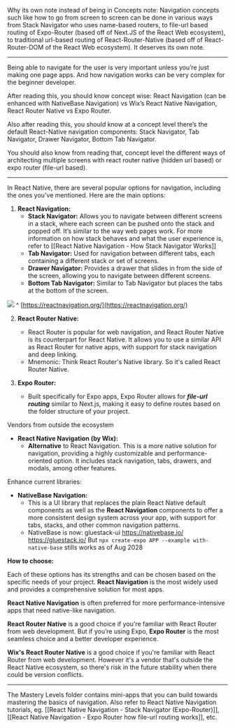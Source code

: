 Why its own note instead of being in Concepts note:
Navigation concepts such like how to go from screen to screen can be done in various ways from Stack Navigator who uses name-based routers, to file-url based routing of Expo-Router (based off of Next.JS of the React Web ecosystem), to traditional url-based routing of React-Router-Native (based off of React-Router-DOM of the React Web ecosystem). It deserves its own note.

---

Being able to navigate for the user is very important unless you’re just making one page apps. And how navigation works can be very complex for the beginner developer.   

After reading this, you should know concept wise: React Navigation (can be enhanced with NativeBase Navigation) vs Wix’s React Native Navigation, React Router Native vs Expo Router.

Also after reading this, you should know at a concept level there’s the default React-Native navigation components: Stack Navigator, Tab Navigator, Drawer Navigator, Bottom Tab Navigator.

You should also know from reading that, concept level the different ways of architecting multiple screens with react router native (hidden url based) or expo router (file-url based).

---

In React Native, there are several popular options for navigation, including the ones you've mentioned. Here are the main options:  

1. **React Navigation:**
	- **Stack Navigator:** Allows you to navigate between different screens in a stack, where each screen can be pushed onto the stack and popped off. It’s similar to the way web pages work. For more information on how stack behaves and what the user experience is, refer to [[React Native Navigation - How Stack Navigator Works]]
	- **Tab Navigator:** Used for navigation between different tabs, each containing a different stack or set of screens.
	- **Drawer Navigator:** Provides a drawer that slides in from the side of the screen, allowing you to navigate between different screens.
	- **Bottom Tab Navigator:** Similar to Tab Navigator but places the tabs at the bottom of the screen.  

![](https://i.imgur.com/ie28FiP.png)
^ [https://reactnavigation.org/](https://reactnavigation.org/)

2. **React Router Native:**
	- React Router is popular for web navigation, and React Router Native is its counterpart for React Native. It allows you to use a similar API as React Router for native apps, with support for stack navigation and deep linking.
	- Mnemonic: Think React Router's Native library. So it's called React Router Native.

4. **Expo Router:**
	- Built specifically for Expo apps, Expo Router allows for **_file-url routing_** similar to Next.js, making it easy to define routes based on the folder structure of your project.

Vendors from outside the ecosystem
- **React Native Navigation (by Wix):**
	- **Alternative** to React Navigation. This is a more native solution for navigation, providing a highly customizable and performance-oriented option. It includes stack navigation, tabs, drawers, and modals, among other features.

Enhance current libraries:
- **NativeBase Navigation:**
	- This is a UI library that replaces the plain React Native default components as well as the **React Navigation** components to offer a more consistent design system across your app, with support for tabs, stacks, and other common navigation patterns.
	- NativeBase is now: gluestack-ui
	https://nativebase.io/
	https://gluestack.io/
	But `npx create-expo APP --example with-native-base` stills works as of Aug 2028

**How to choose:**

Each of these options has its strengths and can be chosen based on the specific needs of your project. **React Navigation** is the most widely used and provides a comprehensive solution for most apps. 

**React Native Navigation** is often preferred for more performance-intensive apps that need native-like navigation.

**React Router Native** is a good choice if you're familiar with React Router from web development. But if you’re using Expo, **Expo Router** is the most seamless choice and a better developer experience.

**Wix's** **React Router Native** is a good choice if you're familiar with React Router from web development. However it's a vendor that's outside the React Native ecosystem, so there's risk in the future stability when there could be version conflicts.

---

The Mastery Levels folder contains mini-apps that you can build towards mastering the basics of navigation. Also refer to React Native Navigation tutorials, eg. [[React Native Navigation - Stack Navigator (Expo-Router)]], [[React Native Navigation - Expo Router how file-url routing works]], etc.